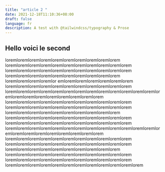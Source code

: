 ```yaml
---
title: "article 2 "
date: 2021-12-18T11:10:36+08:00
draft: false
language: fr
description: A test with @tailwindcss/typography & Prose
---
```

## Hello voici le second


loremloremloremloremloremloremloremloremloremlorem
loremloremloremloremloremloremloremloremloremloremlorem
loremloremloremloremloremloremloremloremloremloremlorem
loremloremloremloremloremloremloremloremloremlorem
loremloremloremloremlor emloremloremloremloremloremlorem
loremloremloremloremloremloremloremloremloremloremlorem
loremloremloremloremloremloremloremloremloremloremloremloremloremloremloremloremloremloremloremloremloremlorem
loremloremloremloremloremloremloremloremloremloremlorem
loremloremloremloremloremloremloremloremloremloremlorem
loremloremloremloremloremloremloremloremloremlorem
loremloremloremloremloremloremloremloremloremloremlorem
loremloremloremloremloremloremloremloremloremloremlorem
loremloremloremloremloremloremloremloremloremloremloremloremloremloremloremloremloremloremloremloremloremlorem
loremloremloremloremloremloremloremloremloremloremlorem
loremloremloremloremloremloremloremloremloremloremlorem
loremloremloremloremloremloremloremloremloremlorem
loremloremloremloremloremloremloremloremloremloremlorem
loremloremloremloremloremloremloremloremloremloremlorem
loremloremloremloremloremloremloremloremloremloremloremlorem